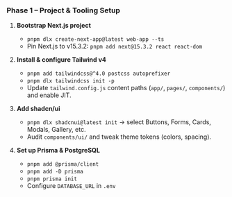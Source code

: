 ### Phase 1 – Project & Tooling Setup

1. **Bootstrap Next.js project**

   - `pnpm dlx create-next-app@latest web-app --ts`
   - Pin Next.js to v15.3.2: `pnpm add next@15.3.2 react react-dom`

2. **Install & configure Tailwind v4**

   - `pnpm add tailwindcss@^4.0 postcss autoprefixer`
   - `pnpm dlx tailwindcss init -p`
   - Update `tailwind.config.js` content paths (`app/`, `pages/`, `components/`) and enable JIT.

3. **Add shadcn/ui**

   - `pnpm dlx shadcnui@latest init` → select Buttons, Forms, Cards, Modals, Gallery, etc.
   - Audit `components/ui/` and tweak theme tokens (colors, spacing).

4. **Set up Prisma & PostgreSQL**

   - `pnpm add @prisma/client`
   - `pnpm add -D prisma`
   - `pnpm prisma init`
   - Configure `DATABASE_URL` in `.env`
